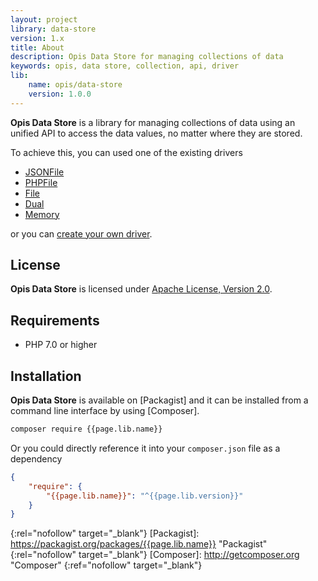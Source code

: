 ```yaml
---
layout: project
library: data-store
version: 1.x
title: About
description: Opis Data Store for managing collections of data
keywords: opis, data store, collection, api, driver
lib: 
    name: opis/data-store
    version: 1.0.0
---
```


**Opis Data Store** is a library for managing collections of data using an unified API
 to access the data values, no matter where they are stored.
 
To achieve this, you can used one of the existing drivers
 - [JSONFile](drivers.html#jsonfile-driver)
 - [PHPFile](drivers.html#phpfile-driver)
 - [File](drivers.html#file-driver)
 - [Dual](dual-driver.html)
 - [Memory](memory-driver.md)
 
or you can [create your own driver](drivers.html).

## License

**Opis Data Store** is licensed under [Apache License, Version 2.0][apache_license].

## Requirements

* PHP 7.0 or higher

## Installation

**Opis Data Store** is available on [Packagist] and it can be installed from a 
command line interface by using [Composer]. 

```bash
composer require {{page.lib.name}}
```

Or you could directly reference it into your `composer.json` file as a dependency

```json
{
    "require": {
        "{{page.lib.name}}": "^{{page.lib.version}}"
    }
}
```


[apache_license]: http://www.apache.org/licenses/LICENSE-2.0 "Project license" 
{:rel="nofollow" target="_blank"}
[Packagist]: https://packagist.org/packages/{{page.lib.name}} "Packagist" 
{:rel="nofollow" target="_blank"}
[Composer]: http://getcomposer.org "Composer" 
{:ref="nofollow" target="_blank"}
